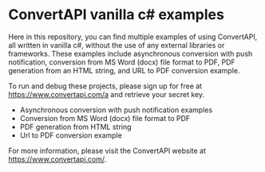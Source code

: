 # ConvertAPI vanilla c# examples

Here in this repository, you can find multiple examples of using ConvertAPI, all written in vanilla c#, without the use of any external libraries or frameworks. These examples include asynchronous conversion with push notification, conversion from MS Word (docx) file format to PDF, PDF generation from an HTML string, and URL to PDF conversion example.

To run and debug these projects, please sign up for free at https://www.convertapi.com/a and retrieve your secret key. 

- Asynchronous conversion with push notification examples
- Conversion from MS Word (docx) file format to PDF
- PDF generation from HTML string
- Url to PDF conversion example

For more information, please visit the ConvertAPI website at https://www.convertapi.com/.
